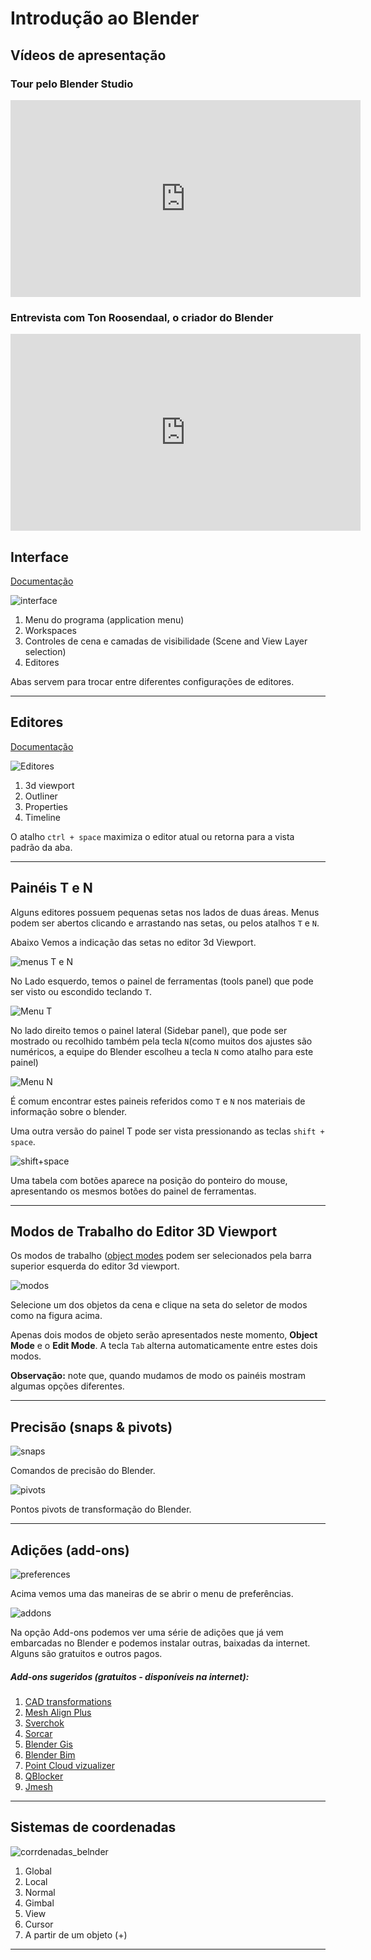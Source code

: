 # Introdução ao Blender

## Vídeos de apresentação

### Tour pelo Blender Studio

<iframe width="560" height="315" src="https://www.youtube.com/embed/mf2uAJepT44" frameborder="0" allow="accelerometer; autoplay; clipboard-write; encrypted-media; gyroscope; picture-in-picture" allowfullscreen></iframe>

### Entrevista com  Ton Roosendaal, o criador do Blender

<iframe width="560" height="315" src="https://www.youtube.com/embed/qJEWOTZnFeg" frameborder="0" allow="accelerometer; autoplay; clipboard-write; encrypted-media; gyroscope; picture-in-picture" allowfullscreen></iframe>

## Interface

[Documentação](https://docs.blender.org/manual/en/2.90/interface/index.html#user-interface)

![interface](../figs/imgBlender/blenderInterface.jpg)

1. Menu do programa (application menu)
2. Workspaces
3. Controles de cena e camadas de visibilidade (Scene and View Layer selection)
4. Editores

Abas servem para trocar entre diferentes configurações de editores.

________________
## Editores

[Documentação](https://docs.blender.org/manual/en/2.90/editors/index.html#editors)

![Editores](../figs/imgBlender/blendeditors.jpg)


  1. 3d viewport
  2. Outliner
  3. Properties
  4. Timeline


O atalho ``ctrl + space`` maximiza o editor atual ou retorna para a vista padrão da aba.

________________

## Painéis T e N

Alguns editores possuem pequenas setas nos lados de duas áreas. Menus podem ser abertos clicando e arrastando nas setas, ou pelos atalhos ``T`` e ``N``.

Abaixo Vemos a indicação das setas no editor 3d Viewport.

![menus T e N](../figs/imgBlender/menusTeN.jpg)

No Lado esquerdo, temos o painel de ferramentas (tools panel) que pode ser visto ou escondido teclando ``T``.

![Menu T](../figs/imgBlender/menuT.jpg)

No lado direito temos o painel lateral (Sidebar panel), que pode ser mostrado ou recolhido também pela tecla ``N``(como muitos dos ajustes são numéricos, a equipe do Blender escolheu a tecla ``N`` como atalho para este painel)

![Menu N](../figs/imgBlender/menuN.jpg)

É comum encontrar estes paineis referidos como ``T`` e ``N`` nos materiais de informação sobre o blender.

Uma outra versão do painel T pode ser vista pressionando as teclas ``shift + space``. 

![shift+space](../figs/imgBlender/shifht_space.jpg)

Uma tabela com botões aparece na posição do ponteiro do mouse, apresentando os mesmos botões do painel de ferramentas. 

________________

## Modos de Trabalho do Editor 3D Viewport

Os modos de trabalho ([object modes](https://docs.blender.org/manual/en/2.90/editors/3dview/modes.html#object-modes) podem ser selecionados pela barra superior esquerda do editor 3d viewport.

![modos](../figs/imgBlender/modosobj.jpg)

Selecione um dos objetos da cena e clique na seta do seletor de modos como na figura acima.

Apenas dois modos de objeto serão apresentados neste momento, **Object Mode** e o **Edit Mode**. A tecla ``Tab`` alterna automaticamente entre estes dois modos.

**Observação:** note que, quando mudamos de modo os painéis mostram algumas opções diferentes.

_______________

## Precisão (snaps & pivots)

![snaps](../figs/imgBlender/snaps.png)

Comandos de precisão do Blender.

![pivots](../figs/imgBlender/pivot.png)

Pontos pivots de transformação do Blender.

________________

## Adições (add-ons)

![preferences](../figs/imgBlender/preferences.jpg)

Acima vemos uma das maneiras de se abrir o menu de preferências.

![addons](../figs/imgBlender/addons.jpg)

Na opção Add-ons podemos ver uma série de adições que já vem embarcadas no Blender e podemos instalar outras, baixadas da internet. Alguns são gratuitos e outros pagos.

##### Add-ons sugeridos (gratuitos - disponíveis na internet):

  1. [CAD transformations](https://github.com/s-leger/blender_cad_transforms)
  1. [Mesh Align Plus](https://github.com/egtwobits/mesh_mesh_align_plus)
  1. [Sverchok](https://github.com/nortikin/sverchok/)
  1. [Sorcar](https://github.com/aachman98/Sorcar)
  1. [Blender Gis](https://github.com/domlysz/BlenderGIS)
  1. [Blender Bim](https://blenderbim.org/)
  1. [Point Cloud vizualizer](https://github.com/uhlik/bpy#point-cloud-visualizer-for-blender-280)
  1. [QBlocker](https://blender-addons.org/qblocker-addon/)
  1. [Jmesh](https://github.com/jayanam/jmesh-tools)



_______________

## Sistemas de coordenadas

![corrdenadas_belnder](../figs/imgBlender/coordenadas_blender.jpg)

1. Global
2. Local
3. Normal
4. Gimbal
5. View
6. Cursor
7. A partir de um objeto (+)

________________